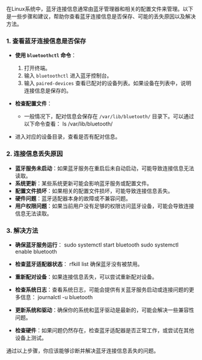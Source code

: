 在Linux系统中，蓝牙连接信息通常由蓝牙管理器和相关的配置文件来管理。以下是一些步骤和建议，帮助你查看蓝牙连接信息是否保存、可能的丢失原因以及解决方法。

### 1. 查看蓝牙连接信息是否保存

- **使用 `bluetoothctl` 命令**：
  1. 打开终端。
  2. 输入  `bluetoothctl`  进入蓝牙控制台。
  3. 输入  `paired-devices`  查看已配对的设备列表。如果设备在列表中，说明连接信息是保存的。

- **检查配置文件**：
  - 一般情况下，配对信息会保存在  `/var/lib/bluetooth/`  目录下。可以通过以下命令查看：
ls /var/lib/bluetooth/
- 进入对应的设备目录，查看是否有配对信息。

### 2. 连接信息丢失原因

- **蓝牙服务未启动**：如果蓝牙服务在重启后未自动启动，可能导致连接信息无法读取。
- **系统更新**：某些系统更新可能会影响蓝牙服务或配置文件。
- **配置文件损坏**：如果相关的配置文件损坏，可能导致连接信息丢失。
- **硬件问题**：蓝牙适配器本身的故障或不兼容问题。
- **用户权限问题**：如果当前用户没有足够的权限访问蓝牙设备，可能会导致连接信息无法读取。

### 3. 解决方法

- **确保蓝牙服务运行**：
sudo systemctl start bluetooth
  sudo systemctl enable bluetooth
- **检查蓝牙适配器状态**：
rfkill list
确保蓝牙没有被禁用。

- **重新配对设备**：如果连接信息丢失，可以尝试重新配对设备。

- **检查系统日志**：查看系统日志，可能会提供有关蓝牙服务启动或连接问题的更多信息：
journalctl -u bluetooth
- **更新系统和驱动**：确保你的系统和蓝牙驱动是最新的，可能会解决一些兼容性问题。

- **检查硬件**：如果问题仍然存在，检查蓝牙适配器是否正常工作，或尝试在其他设备上测试。

通过以上步骤，你应该能够诊断并解决蓝牙连接信息丢失的问题。